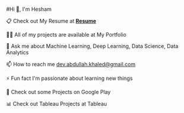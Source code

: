 #Hi 👋, I'm Hesham

📋 Check out My Resume at [**Resume**](https://drive.google.com/file/d/1Jc4dcQu214b9joNNynQHdHjhQk58dfNu/view?usp=sharing)

👨‍💻 All of my projects are available at My Portfolio

💬 Ask me about Machine Learning, Deep Learning, Data Science, Data Analytics

📫 How to reach me dev.abdullah.khaled@gmail.com

⚡ Fun fact I'm passionate about learning new things

📍 Check out some Projects on Google Play

📊 Check out Tableau Projects at Tableau

